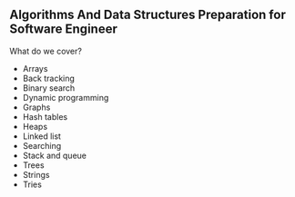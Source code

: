 ## Algorithms And Data Structures Preparation for Software Engineer

What do we cover?

- Arrays
- Back tracking
- Binary search
- Dynamic programming
- Graphs
- Hash tables
- Heaps
- Linked list
- Searching
- Stack and queue
- Trees
- Strings
- Tries
